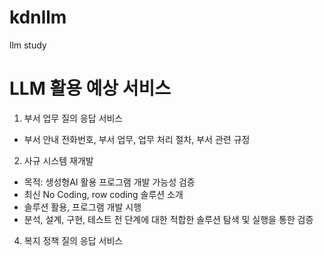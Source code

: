 # kdnllm
llm study

# LLM 활용 예상 서비스
1. 부서 업무 질의 응답 서비스
  - 부서 안내 전화번호, 부서 업무, 업무 처리 절차, 부서 관련 규정
2. 사규 시스템 재개발
  - 목적: 생성형AI 활용 프로그램 개발 가능성 검증 
  - 최신 No Coding, row coding 솔루션 소개
  - 솔루션 활용, 프로그램 개발 시행
  - 분석, 설계, 구현, 테스트 전 단계에 대한 적합한 솔루션 탐색 및 실행을 통한 검증
4. 복지 정책 질의 응답 서비스
  
